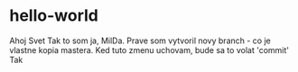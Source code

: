 # hello-world
Ahoj Svet
Tak to som ja, MilDa. Prave som vytvoril novy branch - co je vlastne kopia mastera.
Ked tuto zmenu uchovam, bude sa to volat 'commit'
Tak
